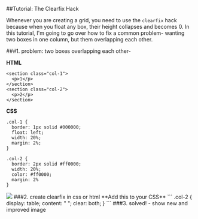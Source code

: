 ##Tutorial: The Clearfix Hack

Whenever you are creating a grid, you need to use the `clearfix` hack because when you float any box, their height collapses and becomes 0. In this tutorial, I'm going to go over how to fix a common problem- wanting two boxes in one column, but them overlapping each other.

###1. problem: two boxes overlapping each other-

**HTML**
```
<section class="col-1">
  <p>1</p>
</section>
<section class="col-2">
  <p>2</p>
</section>
```
**CSS**
```
.col-1 {
  border: 1px solid #000000;
  float: left;
  width: 20%;
  margin: 2%;
}
  
.col-2 {
  border: 2px solid #ff0000;
  width: 20%;
  color: #ff0000;
  margin: 2%
}
```
<img src="problem.png">
###2. create clearfix in css or html
**Add this to your CSS**
```
.col-2 {
  display: table;
  content: " ";
  clear: both;
}
```
###3. solved!
  - show new and improved image
